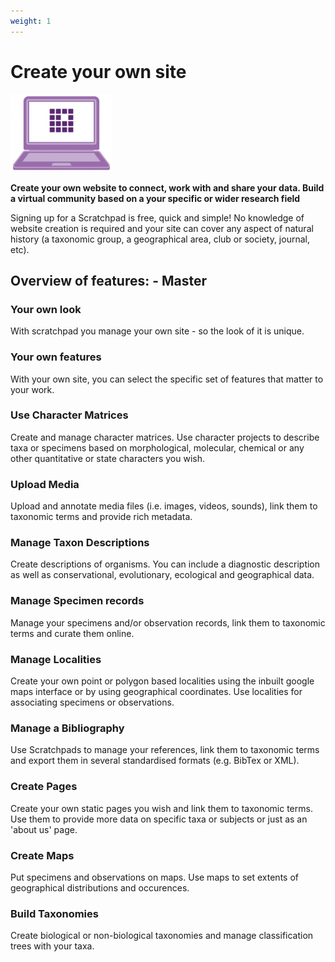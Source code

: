 ```yaml
---
weight: 1
---
```


Create your own site
====================

![](/about/why/why-create.png)

**Create your own website to connect, work with and share your data. Build a virtual community based on a your specific or wider research field**  
  

Signing up for a Scratchpad is free, quick and simple! No knowledge of website creation is required and your site can cover any aspect of natural history (a taxonomic group, a geographical area, club or society, journal, etc).

## Overview of features: - Master

### Your own look

With scratchpad you manage your own site - so the look of it is unique.

### Your own features

With your own site, you can select the specific set of features that matter to your work.

### Use Character Matrices

Create and manage character matrices. Use character projects to describe taxa or specimens based on morphological, molecular, chemical or any other quantitative or state characters you wish.

###  Upload Media

Upload and annotate media files (i.e. images, videos, sounds), link them to taxonomic terms and provide rich metadata.

### Manage Taxon Descriptions

Create descriptions of organisms. You can include a diagnostic description as well as conservational, evolutionary, ecological and geographical data.

### Manage Specimen records

Manage your specimens and/or observation records, link them to taxonomic terms and curate them online.

### Manage Localities

Create your own point or polygon based localities using the inbuilt google maps interface or by using geographical coordinates. Use localities for associating specimens or observations.

### Manage a Bibliography

Use Scratchpads to manage your references, link them to taxonomic terms and export them in several standardised formats (e.g. BibTex or XML).

### Create Pages

Create your own static pages you wish and link them to taxonomic terms. Use them to provide more data on specific taxa or subjects or just as an 'about us' page.

### Create Maps

Put specimens and observations on maps. Use maps to set extents of geographical distributions and occurences.

### Build Taxonomies

Create biological or non-biological taxonomies and manage classification trees with your taxa.